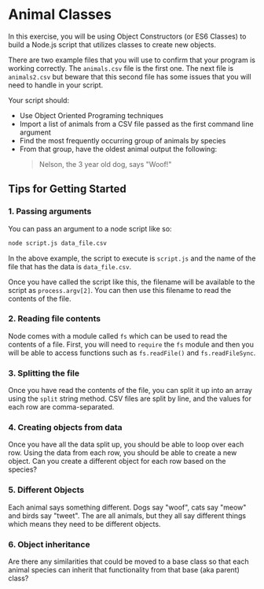 # Animal Classes

In this exercise, you will be using Object Constructors (or ES6 Classes) to build a Node.js script that utilizes classes to create new objects.

There are two example files that you will use to confirm that your program is working correctly. The `animals.csv` file is the first one. The next file is `animals2.csv` but beware that this second file has some issues that you will need to handle in your script.

Your script should:
* Use Object Oriented Programing techniques
* Import a list of animals from a CSV file passed as the first command line argument
* Find the most frequently occurring group of animals by species
* From that group, have the oldest animal output the following:
  > Nelson, the 3 year old dog, says "Woof!"

## Tips for Getting Started

### 1. Passing arguments
You can pass an argument to a node script like so:
```bash
node script.js data_file.csv
```
In the above example, the script to execute is `script.js` and the name of the file that has the data is `data_file.csv`.

Once you have called the script like this, the filename will be available to the script as `process.argv[2]`. You can then use this filename to read the contents of the file.

### 2. Reading file contents
Node comes with a module called `fs` which can be used to read the contents of a file. First, you will need to `require` the `fs` module and then you will be able to access functions such as `fs.readFile()` and `fs.readFileSync`.

### 3. Splitting the file
Once you have read the contents of the file, you can split it up into an array using the `split` string method. CSV files are split by line, and the values for each row are comma-separated.

### 4. Creating objects from data
Once you have all the data split up, you should be able to loop over each row. Using the data from each row, you should be able to create a new object. Can you create a different object for each row based on the species?

### 5. Different Objects
Each animal says something different. Dogs say "woof", cats say "meow" and birds say "tweet". The are all animals, but they all say different things which means they need to be different objects.

### 6. Object inheritance
Are there any similarities that could be moved to a base class so that each animal species can inherit that functionality from that base (aka parent) class?
